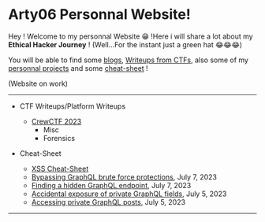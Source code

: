 # Arty06 Personnal Website!

Hey ! Welcome to my personnal Website 😁 !Here i will share a lot about my **Ethical Hacker Journey** ! (Well...For the instant just a green hat 😂😂😂)


You will be able to find some [blogs](artyeth06.github.io/blog), [Writeups from CTFs](#ctf), also some of my [personnal projects](#projects) and some [cheat-sheet](#cheat-sheet) !

(Website on work)


* * *

- CTF Writeups/Platform Writeups
	- [CrewCTF 2023](https://Arty06.github.io/ctf/CrewCTF-2023/)
		- Misc
		- Forensics
		  

    
- Cheat-Sheet
	- [XSS Cheat-Sheet](https://Arty06.github.io/cheat-sheet/#XSS)
	- [Bypassing GraphQL brute force protections](https://Arty06.github.io/ctf/portswigger-labs/Testing-GraphQL-APIs/graphql-4), July 7, 2023
	- [Finding a hidden GraphQL endpoint](https://Arty06.github.io/ctf/portswigger-labs/Testing-GraphQL-APIs/graphql-3), July 7, 2023
	- [Accidental exposure of private GraphQL fields](https://Arty06.github.io/ctf/portswigger-labs/Testing-GraphQL-APIs/graphql-2), July 5, 2023
	- [Accessing private GraphQL posts](https://Arty06.github.io/ctf/portswigger-labs/Testing-GraphQL-APIs/graphql-1), July 5, 2023

* * *
